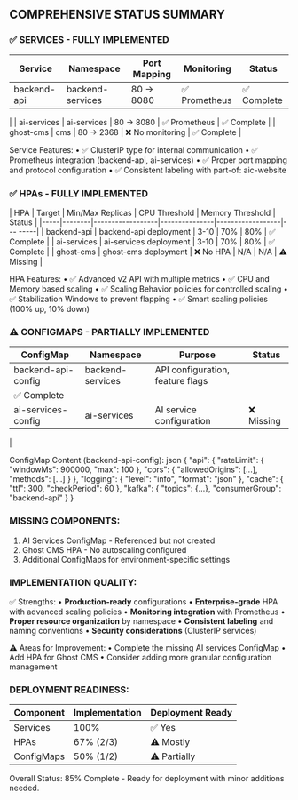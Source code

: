 ## **COMPREHENSIVE STATUS SUMMARY**

### ✅ SERVICES - FULLY IMPLEMENTED

| Service | Namespace | Port Mapping | Monitoring | Status |
|---------|-----------|--------------|------------|--------|
| backend-api | backend-services | 80 → 8080 | ✅ Prometheus | ✅ Complete
|
| ai-services | ai-services | 80 → 8080 | ✅ Prometheus | ✅ Complete |
| ghost-cms | cms | 80 → 2368 | ❌ No monitoring | ✅ Complete |

Service Features:
• ✅ ClusterIP type for internal communication
• ✅ Prometheus integration (backend-api, ai-services)
• ✅ Proper port mapping and protocol configuration
• ✅ Consistent labeling with part-of: aic-website

### ✅ HPAs - FULLY IMPLEMENTED

| HPA | Target | Min/Max Replicas | CPU Threshold | Memory Threshold | 
Status |
|-----|--------|------------------|---------------|------------------|---
-----|
| backend-api | backend-api deployment | 3-10 | 70% | 80% | ✅ Complete |
| ai-services | ai-services deployment | 3-10 | 70% | 80% | ✅ Complete |
| ghost-cms | ghost-cms deployment | ❌ No HPA | N/A | N/A | ⚠️ Missing |

HPA Features:
• ✅ Advanced v2 API with multiple metrics
• ✅ CPU and Memory based scaling
• ✅ Scaling Behavior policies for controlled scaling
• ✅ Stabilization Windows to prevent flapping
• ✅ Smart scaling policies (100% up, 10% down)

### ⚠️ CONFIGMAPS - PARTIALLY IMPLEMENTED

| ConfigMap | Namespace | Purpose | Status |
|-----------|-----------|---------|--------|
| backend-api-config | backend-services | API configuration, feature flags
| ✅ Complete |
| ai-services-config | ai-services | AI service configuration | ❌ Missing
|

ConfigMap Content (backend-api-config):
json
{
  "api": {
    "rateLimit": { "windowMs": 900000, "max": 100 },
    "cors": { "allowedOrigins": [...], "methods": [...] }
  },
  "logging": { "level": "info", "format": "json" },
  "cache": { "ttl": 300, "checkPeriod": 60 },
  "kafka": { "topics": {...}, "consumerGroup": "backend-api" }
}


### **MISSING COMPONENTS:**

1. AI Services ConfigMap - Referenced but not created
2. Ghost CMS HPA - No autoscaling configured
3. Additional ConfigMaps for environment-specific settings

### **IMPLEMENTATION QUALITY:**

✅ Strengths:
• **Production-ready** configurations
• **Enterprise-grade** HPA with advanced scaling policies
• **Monitoring integration** with Prometheus
• **Proper resource organization** by namespace
• **Consistent labeling** and naming conventions
• **Security considerations** (ClusterIP services)

⚠️ Areas for Improvement:
• Complete the missing AI services ConfigMap
• Add HPA for Ghost CMS
• Consider adding more granular configuration management

### **DEPLOYMENT READINESS:**

| Component | Implementation | Deployment Ready |
|-----------|----------------|------------------|
| Services | 100% | ✅ Yes |
| HPAs | 67% (2/3) | ⚠️ Mostly |
| ConfigMaps | 50% (1/2) | ⚠️ Partially |

Overall Status: 85% Complete - Ready for deployment with minor additions 
needed.
